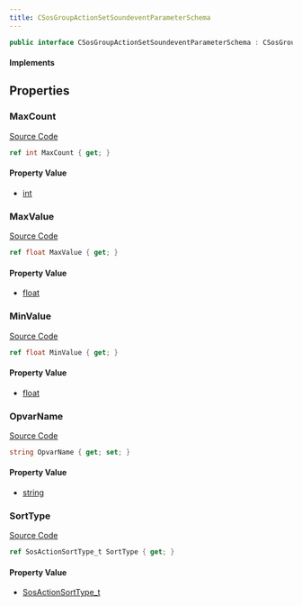 ```yaml
---
title: CSosGroupActionSetSoundeventParameterSchema
---
```


```csharp
public interface CSosGroupActionSetSoundeventParameterSchema : CSosGroupActionSchema, ISchemaClass<CSosGroupActionSchema>, ISchemaClass<CSosGroupActionSetSoundeventParameterSchema>, ISchemaField, ISchemaClass, INativeHandle
```

#### Implements

## Properties

### MaxCount

[Source Code](https://github.com/swiftly-solution/swiftlys2/blob/beta/managed/src/SwiftlyS2.Generated/Schemas/Interfaces/CSosGroupActionSetSoundeventParameterSchema.cs#L16)

```csharp
ref int MaxCount { get; }
```

#### Property Value

- [int](https://learn.microsoft.com/dotnet/api/system.int32)

### MaxValue

[Source Code](https://github.com/swiftly-solution/swiftlys2/blob/beta/managed/src/SwiftlyS2.Generated/Schemas/Interfaces/CSosGroupActionSetSoundeventParameterSchema.cs#L20)

```csharp
ref float MaxValue { get; }
```

#### Property Value

- [float](https://learn.microsoft.com/dotnet/api/system.single)

### MinValue

[Source Code](https://github.com/swiftly-solution/swiftlys2/blob/beta/managed/src/SwiftlyS2.Generated/Schemas/Interfaces/CSosGroupActionSetSoundeventParameterSchema.cs#L18)

```csharp
ref float MinValue { get; }
```

#### Property Value

- [float](https://learn.microsoft.com/dotnet/api/system.single)

### OpvarName

[Source Code](https://github.com/swiftly-solution/swiftlys2/blob/beta/managed/src/SwiftlyS2.Generated/Schemas/Interfaces/CSosGroupActionSetSoundeventParameterSchema.cs#L22)

```csharp
string OpvarName { get; set; }
```

#### Property Value

- [string](https://learn.microsoft.com/dotnet/api/system.string)

### SortType

[Source Code](https://github.com/swiftly-solution/swiftlys2/blob/beta/managed/src/SwiftlyS2.Generated/Schemas/Interfaces/CSosGroupActionSetSoundeventParameterSchema.cs#L24)

```csharp
ref SosActionSortType_t SortType { get; }
```

#### Property Value

- [SosActionSortType_t](/docs/api/shared/schemadefinitions/sosactionsorttype_t)

